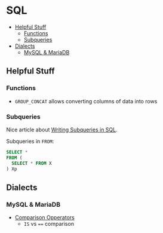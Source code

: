 # SQL

<!-- TOC depthFrom:2 -->

- [Helpful Stuff](#helpful-stuff)
    - [Functions](#functions)
    - [Subqueries](#subqueries)
- [Dialects](#dialects)
    - [MySQL & MariaDB](#mysql--mariadb)

<!-- /TOC -->

## Helpful Stuff

### Functions

- `GROUP_CONCAT` allows converting columns of data into rows

### Subqueries

Nice article about [Writing Subqueries in SQL](https://community.modeanalytics.com/sql/tutorial/sql-subqueries/).

Subqueries in `FROM`:
  ```sql
  SELECT *
  FROM (
    SELECT * FROM X
  ) Xp
  ```

## Dialects

### MySQL & MariaDB

- [Comparison Opperators](https://dev.mysql.com/doc/refman/5.7/en/comparison-operators.html#operator_is)
    - `IS` vs `==` comparison
